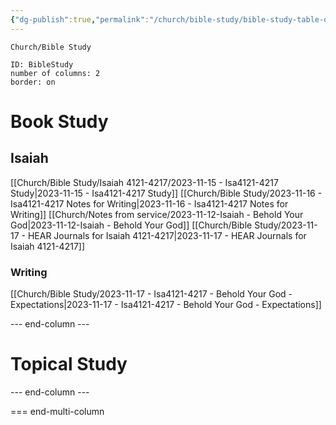 ```yaml
---
{"dg-publish":true,"permalink":"/church/bible-study/bible-study-table-of-contents/","tags":["bible","church/bibleStudy"]}
---
```



```ActivityHistory
Church/Bible Study
```

```start-multi-column  
ID: BibleStudy
number of columns: 2
border: on
```
# Book Study

## Isaiah
[[Church/Bible Study/Isaiah 4121-4217/2023-11-15 - Isa4121-4217 Study\|2023-11-15 - Isa4121-4217 Study]]
[[Church/Bible Study/2023-11-16 - Isa4121-4217 Notes for Writing\|2023-11-16 - Isa4121-4217 Notes for Writing]]
[[Church/Notes from service/2023-11-12-Isaiah - Behold Your God\|2023-11-12-Isaiah - Behold Your God]]
[[Church/Bible Study/2023-11-17 - HEAR Journals for Isaiah 4121-4217\|2023-11-17 - HEAR Journals for Isaiah 4121-4217]]
### Writing
[[Church/Bible Study/2023-11-17 - Isa4121-4217 - Behold Your God - Expectations\|2023-11-17 - Isa4121-4217 - Behold Your God - Expectations]]

--- end-column ---

# Topical Study

--- end-column ---

=== end-multi-column
